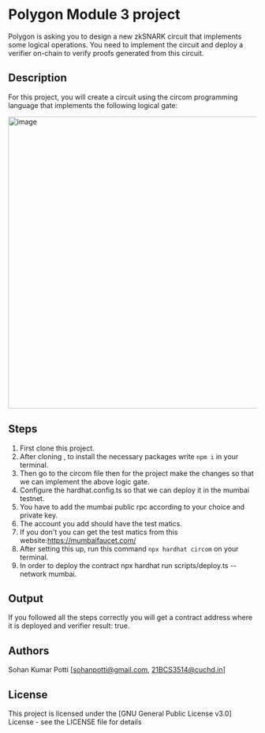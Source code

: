 # Polygon Module 3 project

Polygon is asking you to design a new zkSNARK circuit that implements some logical operations. You need to implement the circuit and deploy a verifier on-chain to verify proofs generated from this circuit.

## Description
For this project, you will create a circuit using the circom programming language that implements the following logical gate:

<img width="592" alt="image" src="https://github.com/s0HaNp/PolygonModule3/assets/95775561/e15a0cee-4fff-4571-8a63-8db8defcb4d8">

## Steps
1. First clone this project.
2. After cloning , to install the necessary packages write `npm i` in your terminal.
3. Then go to the circom file then for the project make the changes so that we can implement the above logic gate.
4. Configure the hardhat.config.ts so that we can deploy it in the mumbai testnet.
5. You have to add the mumbai public rpc according to your choice and private key.
6. The account you add should have the test matics.
7. If you don't you can get the test matics from this website:https://mumbaifaucet.com/
8. After setting this up, run this command `npx hardhat circom` on your terminal.
9. In order to deploy the contract npx hardhat run scripts/deploy.ts --network mumbai.
    
## Output
If you followed all the steps correctly you will get a contract address where it is deployed and verifier result: true.

## Authors

Sohan Kumar Potti
[sohanpotti@gmail.com,
21BCS3514@cuchd.in]

## License

This project is licensed under the [GNU General Public License v3.0] License - see the LICENSE file for details




